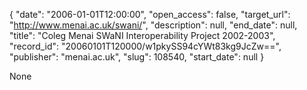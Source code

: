 {
  "date": "2006-01-01T12:00:00", 
  "open_access": false, 
  "target_url": "http://www.menai.ac.uk/swani/", 
  "description": null, 
  "end_date": null, 
  "title": "Coleg Menai SWaNI Interoperability Project 2002-2003", 
  "record_id": "20060101T120000/w1pkySS94cYWt83kg9JcZw==", 
  "publisher": "menai.ac.uk", 
  "slug": 108540, 
  "start_date": null
}

None